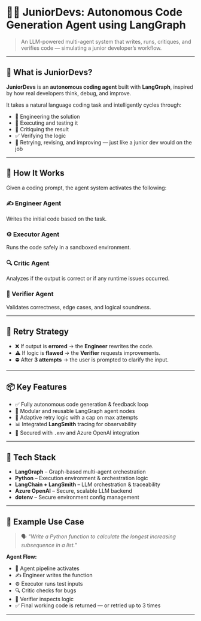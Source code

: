 # 👩‍💻 JuniorDevs: Autonomous Code Generation Agent using LangGraph

> An LLM-powered multi-agent system that writes, runs, critiques, and verifies code — simulating a junior developer’s workflow.

---

## 🚀 What is JuniorDevs?

**JuniorDevs** is an **autonomous coding agent** built with **LangGraph**, inspired by how real developers think, debug, and improve.

It takes a natural language coding task and intelligently cycles through:

- 🔧 Engineering the solution
- 🧪 Executing and testing it
- 🧐 Critiquing the result
- ✅ Verifying the logic
- 🔁 Retrying, revising, and improving — just like a junior dev would on the job

---

## 🧠 How It Works

Given a coding prompt, the agent system activates the following:

### ✍️ Engineer Agent

Writes the initial code based on the task.

### ⚙️ Executor Agent

Runs the code safely in a sandboxed environment.

### 🔍 Critic Agent

Analyzes if the output is correct or if any runtime issues occurred.

### 🧠 Verifier Agent

Validates correctness, edge cases, and logical soundness.

---

## 🔁 Retry Strategy

- ❌ If output is **errored** → the **Engineer** rewrites the code.
- ⚠️ If logic is **flawed** → the **Verifier** requests improvements.
- ⛔ After **3 attempts** → the user is prompted to clarify the input.

---

## 📦 Key Features

- ✅ Fully autonomous code generation & feedback loop
- 🧩 Modular and reusable LangGraph agent nodes
- 🔁 Adaptive retry logic with a cap on max attempts
- 📊 Integrated **LangSmith** tracing for observability
- 🔐 Secured with `.env` and Azure OpenAI integration

---

## 🧱 Tech Stack

- **LangGraph** – Graph-based multi-agent orchestration
- **Python** – Execution environment & orchestration logic
- **LangChain + LangSmith** – LLM orchestration & traceability
- **Azure OpenAI** – Secure, scalable LLM backend
- **dotenv** – Secure environment config management

---

## 🧪 Example Use Case

> 🗣️ _"Write a Python function to calculate the longest increasing subsequence in a list."_

**Agent Flow:**

- 🔄 Agent pipeline activates
- ✍️ Engineer writes the function
- ⚙️ Executor runs test inputs
- 🔍 Critic checks for bugs
- 🧠 Verifier inspects logic
- ✅ Final working code is returned — or retried up to 3 times

---
